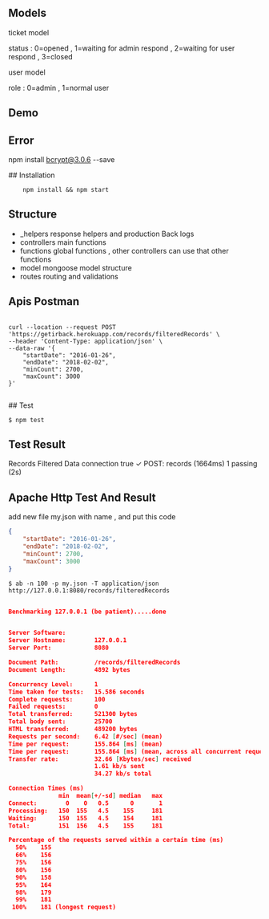 
## Models 

ticket model

status :  0=opened , 1=waiting for admin respond , 2=waiting for user respond , 3=closed

user model 

role :    0=admin , 1=normal user


## Demo

    

## Error

npm install bcrypt@3.0.6 --save

## Installation 

```shell
    npm install && npm start 
```
## Structure

- _helpers
    response helpers and production Back logs 
- controllers 
    main functions
- functions 
    global functions , other controllers can use that other functions 
- model
    mongoose model structure 
- routes
    routing and validations 

## Apis  Postman


```curl

curl --location --request POST 'https://getirback.herokuapp.com/records/filteredRecords' \
--header 'Content-Type: application/json' \
--data-raw '{
	"startDate": "2016-01-26",
	"endDate": "2018-02-02",
	"minCount": 2700,
	"maxCount": 3000
}'
    
```

## Test 
```shell
$ npm test 
```

## Test Result 

Records Filtered Data
connection true
    ✓ POST: records (1664ms)
  1 passing (2s)


## Apache Http Test And Result

add new file my.json with name , and put this code 

```json
{
	"startDate": "2016-01-26",
	"endDate": "2018-02-02",
	"minCount": 2700,
	"maxCount": 3000
}

```

```shell
$ ab -n 100 -p my.json -T application/json http://127.0.0.1:8080/records/filteredRecords
```


```json

Benchmarking 127.0.0.1 (be patient).....done


Server Software:
Server Hostname:        127.0.0.1
Server Port:            8080

Document Path:          /records/filteredRecords
Document Length:        4892 bytes

Concurrency Level:      1
Time taken for tests:   15.586 seconds
Complete requests:      100
Failed requests:        0
Total transferred:      521300 bytes
Total body sent:        25700
HTML transferred:       489200 bytes
Requests per second:    6.42 [#/sec] (mean)
Time per request:       155.864 [ms] (mean)
Time per request:       155.864 [ms] (mean, across all concurrent requests)
Transfer rate:          32.66 [Kbytes/sec] received
                        1.61 kb/s sent
                        34.27 kb/s total

Connection Times (ms)
              min  mean[+/-sd] median   max
Connect:        0    0   0.5      0       1
Processing:   150  155   4.5    155     181
Waiting:      150  155   4.5    154     181
Total:        151  156   4.5    155     181

Percentage of the requests served within a certain time (ms)
  50%    155
  66%    156
  75%    156
  80%    156
  90%    158
  95%    164
  98%    179
  99%    181
 100%    181 (longest request)

```